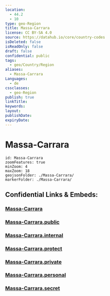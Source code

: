 ```yaml
---
location:
  - 44.2
  - 10
type: geo-Region
title: Massa-Carrara
license: CC BY-SA 4.0
source: https://datahub.io/core/country-codes
isDeleted: false
isReadOnly: false
draft: false
confidential: public
tags:
  - geo/Country/Region
aliases:
  - Massa-Carrara
Languages:
  - de
cssclasses:
  - geo-Region
publish: true
linkTitle:
keywords:
layout:
publishDate:
expiryDate:
---
```


# Massa-Carrara

```leaflet
id: Massa-Carrara
zoomFeatures: true 
minZoom: 4 
maxZoom: 18
geojsonFolder: ./Massa-Carrara/
markerFolder: ./Massa-Carrara/
```


## Confidential Links & Embeds: 

### [Massa-Carrara](/_Standards/Earth/Continent/Europe/Europe~South/Italy/regions~Italy/Tuscany/Massa-Carrara.md) 

### [Massa-Carrara.public](/_public/Earth/Continent/Europe/Europe~South/Italy/regions~Italy/Tuscany/Massa-Carrara.public.md) 

### [Massa-Carrara.internal](/_internal/Earth/Continent/Europe/Europe~South/Italy/regions~Italy/Tuscany/Massa-Carrara.internal.md) 

### [Massa-Carrara.protect](/_protect/Earth/Continent/Europe/Europe~South/Italy/regions~Italy/Tuscany/Massa-Carrara.protect.md) 

### [Massa-Carrara.private](/_private/Earth/Continent/Europe/Europe~South/Italy/regions~Italy/Tuscany/Massa-Carrara.private.md) 

### [Massa-Carrara.personal](/_personal/Earth/Continent/Europe/Europe~South/Italy/regions~Italy/Tuscany/Massa-Carrara.personal.md) 

### [Massa-Carrara.secret](/_secret/Earth/Continent/Europe/Europe~South/Italy/regions~Italy/Tuscany/Massa-Carrara.secret.md)

